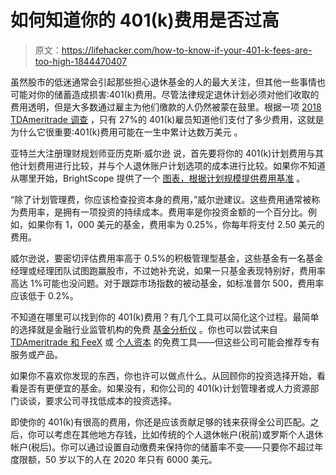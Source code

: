# 如何知道你的 401(k)费用是否过高

> 原文：<https://lifehacker.com/how-to-know-if-your-401-k-fees-are-too-high-1844470407>

虽然股市的低迷通常会引起那些担心退休基金的人的最大关注，但其他一些事情也可能对你的储蓄造成损害:401(k)费用。尽管法律规定退休计划必须对他们收取的费用透明，但是大多数通过雇主为他们缴款的人仍然被蒙在鼓里。根据一项 [2018 TDAmeritrade 调查](https://www.businesswire.com/news/home/20180129005124/en/Three-Quarters-Americans-Dark-401-Fees) ，只有 27%的 401(k)雇员知道他们支付了多少费用，这就是为什么它很重要:401(k)费用可能在一生中累计达数万美元 。



亚特兰大注册理财规划师亚历克斯·威尔逊 说，首先要将你的 401(k)计划费用与其他计划费用进行比较，并与个人退休账户计划选项的成本进行比较。如果你不知道从哪里开始，BrightScope 提供了一个 [图表，根据计划规模提供费用基准](https://www.brightscope.com/financial-planning/advice/article/15556/The-One-Chart-That-Explains-401K-Fees/) 。

“除了计划管理费，你应该检查投资本身的费用，”威尔逊建议。这些费用通常被称为费用率，是拥有一项投资的持续成本。费用率是你投资金额的一个百分比。例如，如果你有 1，000 美元的基金，费用率为 0.25%，你每年将支付 2.50 美元的费用。

威尔逊说，要密切评估费用率高于 0.5%的积极管理型基金，这些基金有一名基金经理或经理团队试图跑赢股市，不过她补充说，如果一只基金表现特别好，费用率高达 1%可能也没问题。对于跟踪市场指数的被动基金，如标准普尔 500，费用率应该低于 0.2%。

不知道在哪里可以找到你的 401(k)费用？有几个工具可以简化这个过程。最简单的选择就是金融行业监管机构的免费 [基金分析仪](https://tools.finra.org/fund_analyzer/) 。你也可以尝试来自 [TDAmeritrade 和 FeeX](https://www.tdameritrade.com/retirement-planning/retirement-resources/401k-fee-analysis.page) 或 [个人资本](https://www.personalcapital.com/financial-software/fee-analyzer) 的免费工具——但这些公司可能会推荐专有服务或产品。

如果你不喜欢你发现的东西，你也许可以做点什么。从回顾你的投资选择开始，看看是否有更便宜的基金。如果没有，和你公司的 401(k)计划管理者或人力资源部门谈谈，要求公司寻找低成本的投资选择。

即使你的 401(k)有很高的费用，你还是应该贡献足够的钱来获得全公司匹配。之后，你可以考虑在其他地方存钱，比如传统的个人退休帐户(税前)或罗斯个人退休帐户(税后)。你可以通过设置自动缴费来保持你的储蓄率不变——只要你不超过年度限额，50 岁以下的人在 2020 年只有 6000 美元。